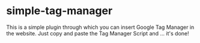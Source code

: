 # simple-tag-manager

This is a simple plugin through which you can insert Google Tag Manager in the website.
Just copy and paste the Tag Manager Script and ... it's done!
